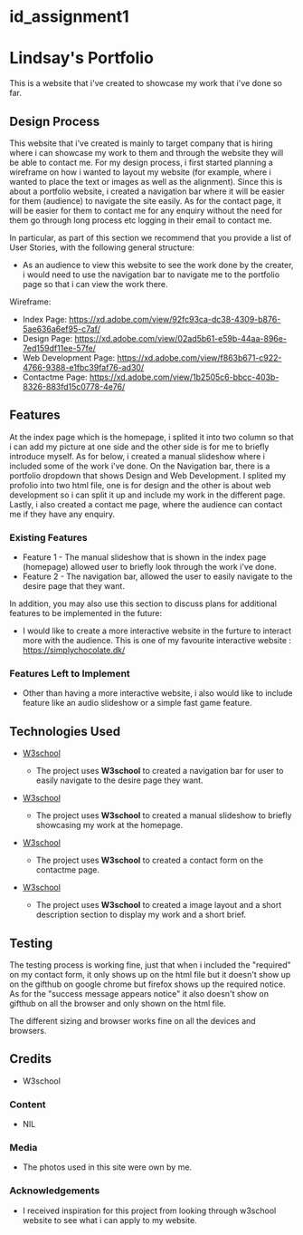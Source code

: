 # id_assignment1

# Lindsay's Portfolio

This is a website that i've created to showcase my work that i've done so far. 

## Design Process

This website that i've created is mainly to target company that is hiring where i can showcase my work to them and through the website they will be able to contact me. For my design process, i first started planning a wireframe on how i wanted to layout my website (for example, where i wanted to place the text or images as well as the alignment). Since this is about a portfolio website, i created a navigation bar where it will be easier for them (audience) to navigate the site easily. As for the contact page, it will be easier for them to contact me for any enquiry without the need for them go through long process etc logging in their email to contact me.


In particular, as part of this section we recommend that you provide a list of User Stories, with the following general structure:
- As an audience to view this website to see the work done by the creater, i would need to use the navigation bar to navigate me to the portfolio page so that i can view the work there.


Wireframe:

- Index Page: https://xd.adobe.com/view/92fc93ca-dc38-4309-b876-5ae636a6ef95-c7af/ 
- Design Page: https://xd.adobe.com/view/02ad5b61-e59b-44aa-896e-7ed159df11ee-57fe/
- Web Development Page: https://xd.adobe.com/view/f863b671-c922-4766-9388-e1fbc39faf76-ad30/ 
- Contactme Page: https://xd.adobe.com/view/1b2505c6-bbcc-403b-8326-883fd15c0778-4e76/ 

## Features

At the index page which is the homepage, i splited it into two column so that i can add my picture at one
side and the other side is for me to briefly introduce myself. As for below, i created a manual slideshow where i included some of the work i've done. 
On the Navigation bar, there is a portfolio dropdown that shows Design and Web Development. I splited my profolio into two html file, one is for design and the other is about web development so i can split it up and include my work in the different page. Lastly, i also created a contact me page, where the audience can contact me if they have any enquiry.

### Existing Features
- Feature 1 - The manual slideshow that is shown in the index page (homepage) allowed user to briefly look through the work i've done.
- Feature 2 - The navigation bar, allowed the user to easily navigate to the desire page that they want.

In addition, you may also use this section to discuss plans for additional features to be implemented in the future:
- I would like to create a more interactive website in the furture  to interact more with the audience. This is one of my favourite interactive website : https://simplychocolate.dk/

### Features Left to Implement
- Other than having a more interactive website, i also would like to include feature like an audio slideshow or a simple fast game feature.

## Technologies Used



- [W3school](https://www.w3schools.com/css/css_navbar.asp)
    - The project uses **W3school** to created a navigation bar for user to easily navigate to the desire page they want.

- [W3school](https://www.w3schools.com/howto/howto_js_slideshow.asp)
    - The project uses **W3school** to created a manual slideshow to briefly showcasing my work at the homepage.

- [W3school](https://www.w3schools.com/howto/howto_css_contact_form.asp)
    - The project uses **W3school** to created a contact form on the contactme page.

- [W3school](https://www.w3schools.com/howto/howto_css_team.asp)
    - The project uses **W3school** to created a image layout and a short description section to display my work and a short brief.


## Testing

The testing process is working fine, just that when i included the "required" on my contact form, it only shows up on the html file but it doesn't show up on the gifthub on google chrome but firefox shows up the required notice. As for the "success message appears notice" it also doesn't show on gifthub on all the browser and only shown on the html file.

The different sizing and browser works fine on all the devices and browsers.

## Credits
- W3school

### Content
- NIL

### Media
- The photos used in this site were own by me.

### Acknowledgements

- I received inspiration for this project from looking through w3school website to see what i can apply to my website.